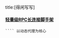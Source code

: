 title:[得闲写写]
#### [轻量级RPC长连接脚手架](https://github.com/fdisk123/original/tree/snapshot2.11)
```` 基于netty 长连接 zookeeper/consul自发现HA 结构，序列化自由实现。<br>
```` 以动态代理为核心

